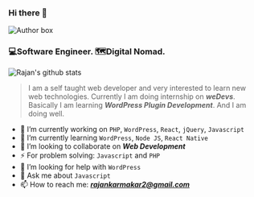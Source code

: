 ### Hi there 👋
![Author box](https://drive.google.com/file/d/1a0dKazuiIM5_LYDHtUmhhZ5oalDbMS6E/view?usp=sharing)
<!--
**rajankarmakar/rajankarmakar** is a ✨ _special_ ✨ repository because its `README.md` (this file) appears on your GitHub profile.
-->
### 💻Software Engineer. 🗺️Digital Nomad. 
![Rajan's github stats](https://github-readme-stats.vercel.app/api?username=rajankarmakar&show_icons=true&count_private=true)

> I am a self taught web developer and very interested to learn new web technologies. Currently I am doing internship on ***weDevs***. Basically I am learning ***WordPress Plugin Development***. And I am doing well.

- 🔭 I’m currently working on `PHP`, `WordPress`, `React`, `jQuery`, `Javascript`
- 🌱 I’m currently learning `WordPress`, `Node JS`, `React Native`
- 👯 I’m looking to collaborate on ***Web Development***
- ⚡ For problem solving: `Javascript` and `PHP`
- 🤔 I’m looking for help with `WordPress`
- 💬 Ask me about `Javascript`
- 📫 How to reach me: ***rajankarmakar2@gmail.com***
